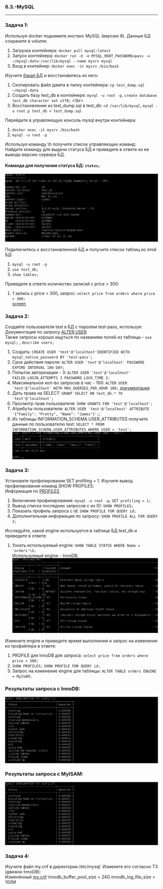 ### 6.3.-MySQL </br>
-------------------------------------------------------------------------------------
### Задача 1:
Используя docker поднимите инстанс MySQL (версию 8). Данные БД сохраните в volume: </br>
1) Загрузка контейнера: `docker pull mysql:latest` </br>
2) Запуск контейнера: `docker run -d -e MYSQL_ROOT_PASSWORD=pass -v ~/mysql-data:/var/lib/mysql --name mysrv mysql` </br>
3) Вход в контейнер: `docker exec -it mysrv /bin/bash` </br>

Изучите [бэкап БД](https://github.com/murzinvit/6.3_MySQL/blob/da7841c0c982eb7c4cddc2f5212a2801cd888445/test_dump.sql) и восстановитесь из него: </br>
1) Скопировать файл дампа в папку контейнера: `cp test_dump.sql ~/mysql-data` </br>
2) Создать базу test_db в контейнере: `mysql -u root -p`, `create database test_db character set utf8;` <\br>
3) Восстановление из test_dump.sql в test_db: `cd /var/lib/mysql`,  `mysql -u root p test_db < test_dump.sql` </br>

Перейдите в управляющую консоль mysql внутри контейнера: </br>
1) `docker exec -it mysrv /bin/bash` </br>
2) `mysql -u root -p` </br>

Используя команду \h получите список управляющих команд: </br>
Найдите команду для выдачи статуса БД и приведите в ответе из ее вывода версию сервера БД. </br>
#### Команда для получения статуса БД: `status;` </br>
![screen](https://github.com/murzinvit/screen/blob/abc2a3f6db5769308e626e899ca6fe028c36a206/mysql_status_result.jpg)</br>

Подключитесь к восстановленной БД и получите список таблиц из этой БД: </br>
1) `mysql -u root -p` </br>
2) `use test_db;` </br>
3) `show tables;` </br>

Приведите в ответе количество записей с price > 300: </br>
1) 1 запись с price > 300, запрос: `select price from orders where price > 300;` </br>
[screen](https://github.com/murzinvit/screen/blob/eeafd190f797ccf2e2680ff75c1bf13904d9026d/Mysql_select_result.jpg)

### Задача 2: </br>
Создайте пользователя test в БД c паролем test-pass, используя: </br> 
Документация по запросу [ALTER USER](https://dev.mysql.com/doc/refman/8.0/en/alter-user.html) </br>
Также запросы хорошо ищуться по названиям полей из таблицы - `use mysql;` , `describe users;` </br>
1) Создать: `CREATE USER 'test'@'localhost'IDENTIFIED WITH mysql_native_password BY 'test-pass';` </br>
2) Срок действия пароля: `ALTER USER 'test'@'localhost' PASSWORD EXPIRE INTERVAL 180 DAY;`</br>
3) Попыток авторизации - 3: `ALTER USER 'test'@'localhost' FAILED_LOGIN_ATTEMPTS 3 PASSWORD_LOCK_TIME 2;`</br>
4) Максимальное кол-во запросов в час - 100: `ALTER USER 'test'@'localhost' WITH MAX_QUERIES_PER_HOUR 100;` [документация](https://dev.mysql.com/doc/refman/8.0/en/alter-user.html#alter-user-resource-limits)</br>
5) Дать права на SELECT: `GRANT SELECT ON test_db.* TO 'test'@'localhost';` </br>
6) Просмотр прав пользователя: `SHOW GRANTS FOR 'test'@'localhost';` </br>
7) Атрибуты пользователя: `ALTER USER 'test'@'localhost' ATTRIBUTE '{"Family": "Pretty", "Name": "James"}';`; </br>
8) Из таблицы INFORMATION_SCHEMA.USER_ATTRIBUTES получите данные по пользователю test: `SELECT * FROM INFORMATION_SCHEMA.USER_ATTRIBUTES WHERE USER = 'test';`</br>
![screen](https://github.com/murzinvit/screen/blob/ed5000860c6c533136c4198aef8d6835afc08cf8/Mysql_Attributes_User_test.png)

### Задача 3: </br>
Установите профилирование SET profiling = 1. Изучите вывод профилирования команд SHOW PROFILES;</br>
Информация по [PROFILES](https://highload.today/kak-ispolzovat-show-profile-v-mysql-3f/) </br> 
1) Включение профилирования: `mysql -u root -p`, `SET profiling = 1;` </br>
2) Вывод списка последних запросов с их ID: `SHOW PROFILES;` </br>
3) Показать профиль запроса c id: `SHOW PROFILE FOR QUERY id;` </br>
4) Дополнительная информация по запросу: `SHOW PROFILE ALL FOR QUERY 2;` </br>

Исследуйте, какой engine используется в таблице БД test_db и приведите в ответе: </br>
1) Узнать используемый engine: `SHOW TABLE STATUS WHERE Name = 'orders'\G;` </br>
Используемый engine - InnoDB; </br>
![screen](https://github.com/murzinvit/screen/blob/a951142a58e72600337ea85951ca5c2d8268897c/Mysql_Engine_type.png)

Измените engine и приведите время выполнения и запрос на изменения из профайлера в ответе: </br>
1) PROFILE для InnoDB для запроса: `select price from orders where price > 300;` </br> 
2) `SHOW PROFILES;`   `SHOW PROFILE FOR QUERY id;` </br>
3) Запрос на изменение engine для таблицы: `ALTER TABLE orders ENGINE = MyISAM;` </br>
### Результаты запроса с InnoDB: </br>
![screen](https://github.com/murzinvit/screen/blob/2c4c648b3e7c22027b6b61961e21aa1ff5ce5e38/Mysql_show_profile_InnoDB.png) </br>

### Результаты запроса с MyISAM: </br>
![screen](https://github.com/murzinvit/screen/blob/198d5b5902ef6a970333f2657bedaaa82ef7cf23/Mysql_show_query_MyISAM.png)

### Задача 4: </br>
Изучите файл my.cnf в директории /etc/mysql. Измените его согласно ТЗ (движок InnoDB): </br>
Изменённый [my.cnf]()
innodb_buffer_pool_size = 24G
innodb_log_file_size = 100M
